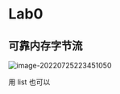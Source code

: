 # Lab0



## 可靠内存字节流

![image-20220725223451050](https://s2.loli.net/2022/07/25/2CVDagr9oTu1EMm.png)

用 list 也可以